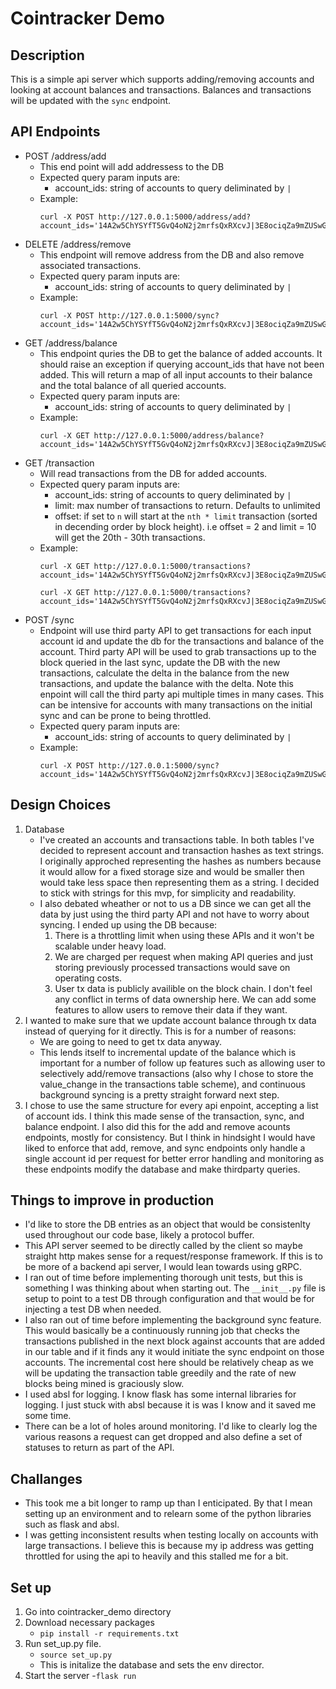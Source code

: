 # Cointracker Demo


## Description
This is a simple api server which supports adding/removing accounts and looking at account balances and transactions. Balances and transactions will be updated with the `sync` endpoint.

## API Endpoints
- POST /address/add
	- This end point will add addressess to the DB
	- Expected query param inputs are:
		- account_ids: string of accounts to query deliminated by `|`
	- Example:
		```
		curl -X POST http://127.0.0.1:5000/address/add?account_ids='14A2w5ChYSYfT5GvQ4oN2j2mrfsQxRXcvJ|3E8ociqZa9mZUSwGdSmAEMAoAxBK3FNDcd
		```
- DELETE /address/remove
	- This endpoint will remove address from the DB and also remove associated transactions.
	- Expected query param inputs are:
		- account_ids: string of accounts to query deliminated by `|`
	- Example:
		```
		curl -X POST http://127.0.0.1:5000/sync?account_ids='14A2w5ChYSYfT5GvQ4oN2j2mrfsQxRXcvJ|3E8ociqZa9mZUSwGdSmAEMAoAxBK3FNDcd'
		```
- GET /address/balance
	- This endpoint quries the DB to get the balance of added accounts. It should raise an exception if querying account_ids that have not been added. This will return a map of all input accounts to their balance and the total balance of all queried accounts.
	- Expected query param inputs are:
		- account_ids: string of accounts to query deliminated by `|`
	- Example:
		```
		curl -X GET http://127.0.0.1:5000/address/balance?account_ids='14A2w5ChYSYfT5GvQ4oN2j2mrfsQxRXcvJ|3E8ociqZa9mZUSwGdSmAEMAoAxBK3FNDcd'
		```
- GET /transaction
	- Will read transactions from the DB for added accounts. 
	- Expected query param inputs are:
		- account_ids: string of accounts to query deliminated by `|`
		- limit: max number of transactions to return. Defaults to unlimited
		- offset: if set to `n` will start at the `nth * limit` transaction (sorted in decending order by block height). i.e offset = 2 and limit = 10 will get the 20th - 30th transactions.
	- Example:
		```
		curl -X GET http://127.0.0.1:5000/transactions?account_ids='14A2w5ChYSYfT5GvQ4oN2j2mrfsQxRXcvJ|3E8ociqZa9mZUSwGdSmAEMAoAxBK3FNDcd'

		curl -X GET http://127.0.0.1:5000/transactions?account_ids='14A2w5ChYSYfT5GvQ4oN2j2mrfsQxRXcvJ|3E8ociqZa9mZUSwGdSmAEMAoAxBK3FNDcd&limit=10&offset=2'
		```
- POST /sync
	- Endpoint will use third party API to get transactions for each input account id and update the db for the transactions and balance of the account. Third party API will be used to grab transactions up to the block queried in the last sync, update the DB with the new transactions, calculate the delta in the balance from the new transactions, and update the balance with the delta. Note this enpoint will call the third party api multiple times in many cases. This can be intensive for accounts with many transactions on the initial sync and can be prone to being throttled.
	- Expected query param inputs are:
		- account_ids: string of accounts to query deliminated by `|`
	- Example:
		```
		curl -X POST http://127.0.0.1:5000/sync?account_ids='14A2w5ChYSYfT5GvQ4oN2j2mrfsQxRXcvJ|3E8ociqZa9mZUSwGdSmAEMAoAxBK3FNDcd'
		```

## Design Choices
1. Database 
	- I've created an accounts and transactions table. In both tables I've decided to represent account and transaction hashes as text strings. I originally approched representing the hashes as numbers because it would allow for a fixed storage size and would be smaller then would take less space then representing them as a string. I decided to stick with strings for this mvp, for simplicity and readability.
	- I also debated wheather or not to us a DB since we can get all the data by just using the third party API and not have to worry about syncing. I ended up using the DB because:
		1. There is a throttling limit when using these APIs and it won't be scalable under heavy load. 
		2. We are charged per request when making API queries and just storing previously processed transactions would save on operating costs.
		3. User tx data is publicly availible on the block chain. I don't feel any conflict in terms of data ownership here. We can add some features to allow users to remove their data if they want. 		
2. I wanted to make sure that we update account balance through tx data instead of querying for it directly. This is for a number of reasons:
	- We are going to need to get tx data anyway.
	- This lends itself to incremental update of the balance which is important for a number of follow up features such as allowing user to selectively add/remove transactions (also why I chose to store the value_change in the transactions table scheme), and continuous background syncing is a pretty straight forward next step. 
3. I chose to use the same structure for every api enpoint, accepting a list of account ids. I think this made sense of the transaction, sync, and balance endpoint. I also did this for the add and remove acounts endpoints, mostly for consistency. But I think in hindsight I would have liked to enforce that add, remove, and sync endpoints only handle a single account id per request for better error handling and monitoring as these endpoints modify the database and make thirdparty queries.  


## Things to improve in production
- I'd like to store the DB entries as an object that would be consistenlty used throughout our code base, likely a protocol buffer. 
- This API server seemed to be directly called by the client so maybe straight http makes sense for a request/response framework. If this is to be more of a backend api server, I would lean towards using gRPC.
- I ran out of time before implementing thorough unit tests, but this is something I was thinking about when starting out. The `__init__.py` file is setup to point to a test DB through configuration and that would be for injecting a test DB when needed.
- I also ran out of time before implementing the background sync feature. This would basically be a continuously running job that checks the transactions published in the next block against accounts that are added in our table and if it finds any it would initiate the sync endpoint on those accounts. The incremental cost here should be relatively cheap as we will be updating the transaction table greedily and the rate of new blocks being mined is graciously slow.
- I used absl for logging. I know flask has some internal libraries for logging. I just stuck with absl because it is was I know and it saved me some time.
- There can be a lot of holes around monitoring. I'd like to clearly log the various reasons a request can get dropped and also define a set of statuses to return as part of the API.


## Challanges
- This took me a bit longer to ramp up than I enticipated. By that I mean setting up an environment and to relearn some of the python libraries such as flask and absl.
- I was getting inconsistent results when testing locally on accounts with large transactions. I believe this is because my ip address was getting throttled for using the api to heavily and this stalled me for a bit.


## Set up
1. Go into cointracker_demo directory
2. Download necessary packages
	- ```pip install -r requirements.txt```
3. Run set_up.py file.
	- ```source set_up.py```
	- This is initalize the database and sets the env director.
4. Start the server
	-```flask run```


